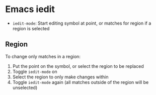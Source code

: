 # Emacs iedit

- `iedit-mode`: Start editing symbol at point, or matches for region if a region is selected

## Region

To change only matches in a region:

1. Put the point on the symbol, or select the region to be replaced
2. Toggle `iedit-mode` on
3. Select the region to only make changes within
4. Toggle `iedit-mode` again (all matches outside of the region will be unselected)
